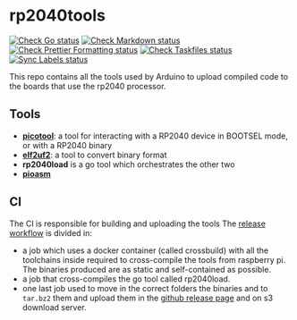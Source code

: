 # rp2040tools

[![Check Go status](https://github.com/arduino/rp2040tools/actions/workflows/check-go-task.yml/badge.svg)](https://github.com/arduino/rp2040tools/actions/workflows/check-go-task.yml)
[![Check Markdown status](https://github.com/arduino/rp2040tools/actions/workflows/check-markdown-task.yml/badge.svg)](https://github.com/arduino/rp2040tools/actions/workflows/check-markdown-task.yml)
[![Check Prettier Formatting status](https://github.com/arduino/rp2040tools/actions/workflows/check-prettier-formatting-task.yml/badge.svg)](https://github.com/arduino/rp2040tools/actions/workflows/check-prettier-formatting-task.yml)
[![Check Taskfiles status](https://github.com/arduino/rp2040tools/actions/workflows/check-taskfiles.yml/badge.svg)](https://github.com/arduino/rp2040tools/actions/workflows/check-taskfiles.yml)
[![Sync Labels status](https://github.com/arduino/rp2040tools/actions/workflows/sync-labels.yml/badge.svg)](https://github.com/arduino/rp2040tools/actions/workflows/sync-labels.yml)

This repo contains all the tools used by Arduino to upload compiled code to the boards that use the rp2040 processor.

## Tools

- [**picotool**](https://github.com/raspberrypi/picotool): a tool for interacting with a RP2040 device in BOOTSEL mode, or with a RP2040 binary
- [**elf2uf2**](https://github.com/raspberrypi/pico-sdk/tree/master/tools/elf2uf2): a tool to convert binary format
- **rp2040load** is a go tool which orchestrates the other two
- [**pioasm**](https://github.com/raspberrypi/pico-sdk/tree/master/tools/pioasm)

## CI

The CI is responsible for building and uploading the tools
The [release workflow](https://github.com/arduino/rp2040tools/blob/master/.github/workflows/release.yml) is divided in:

- a job which uses a docker container (called crossbuild) with all the toolchains inside required to cross-compile the tools from raspberry pi. The binaries produced are as static and self-contained as possible.
- a job that cross-compiles the go tool called rp2040load.
- one last job used to move in the correct folders the binaries and to `tar.bz2` them and upload them in the [github release page](https://github.com/arduino/rp2040tools/releases) and on s3 download server.
